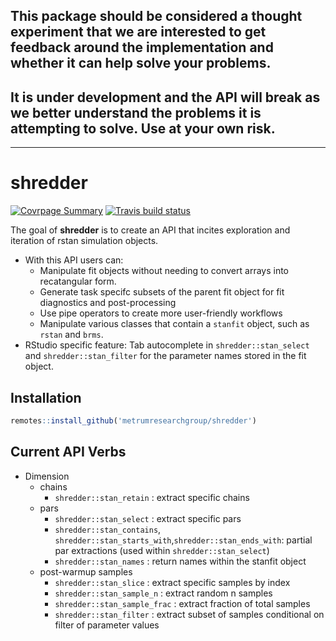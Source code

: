 
<!-- README.md is generated from README.Rmd. Please edit that file -->

## This package should be considered a thought experiment that we are interested to get feedback around the implementation and whether it can help solve your problems.

## It is under development and the API will break as we better understand the problems it is attempting to solve. Use at your own risk.

<hr>

# shredder

<!-- badges: start -->

[![Covrpage
Summary](https://img.shields.io/badge/covrpage-Last_Build_2019_12_11-brightgreen.svg)](http://tinyurl.com/s3fr6gn)
[![Travis build
status](https://travis-ci.org/metrumresearchgroup/shredder.svg?branch=master)](https://travis-ci.org/metrumresearchgroup/shredder)
<!-- badges: end -->

The goal of **shredder** is to create an API that incites exploration
and iteration of rstan simulation objects.

  - With this API users can:
      - Manipulate fit objects without needing to convert arrays into
        recatangular form.
      - Generate task specifc subsets of the parent fit object for fit
        diagnostics and post-processing
      - Use pipe operators to create more user-friendly workflows
      - Manipulate various classes that contain a `stanfit` object, such
        as `rstan` and `brms`.
  - RStudio specific feature: Tab autocomplete in
    `shredder::stan_select` and `shredder::stan_filter` for the
    parameter names stored in the fit object.

## Installation

``` r
remotes::install_github('metrumresearchgroup/shredder')
```

## Current API Verbs

  - Dimension
      - chains
          - `shredder::stan_retain` : extract specific chains
      - pars
          - `shredder::stan_select` : extract specific pars
          - `shredder::stan_contains`,
            `shredder::stan_starts_with`,`shredder::stan_ends_with`:
            partial par extractions (used within
            `shredder::stan_select`)
          - `shredder::stan_names` : return names within the stanfit
            object
      - post-warmup samples
          - `shredder::stan_slice` : extract specific samples by index
          - `shredder::stan_sample_n` : extract random n samples
          - `shredder::stan_sample_frac` : extract fraction of total
            samples
          - `shredder::stan_filter` : extract subset of samples
            conditional on filter of parameter values
